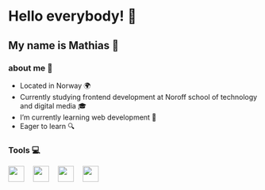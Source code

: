 # Hello everybody! 👋

## My name is Mathias :raising_hand:

### about me :dog:

- Located in Norway :earth_africa:
- Currently studying frontend development at Noroff school of technology and digital media :mortar_board:
- I’m currently learning web development :rocket:
- Eager to learn :mag:

### Tools :computer:

<img align="left" width="32px" src="https://cdn.jsdelivr.net/gh/devicons/devicon/icons/javascript/javascript-original.svg" />
<img align="left" width="32px" style="padding-left:15px" src="https://cdn.jsdelivr.net/gh/devicons/devicon/icons/figma/figma-original.svg" />
<img align="left"style="padding-left:15px" width="32px"  src="https://cdn.jsdelivr.net/gh/devicons/devicon/icons/html5/html5-original.svg" />
<img align="left"style="padding-left:15px" width="32px" src="https://cdn.jsdelivr.net/gh/devicons/devicon/icons/css3/css3-original.svg" />
